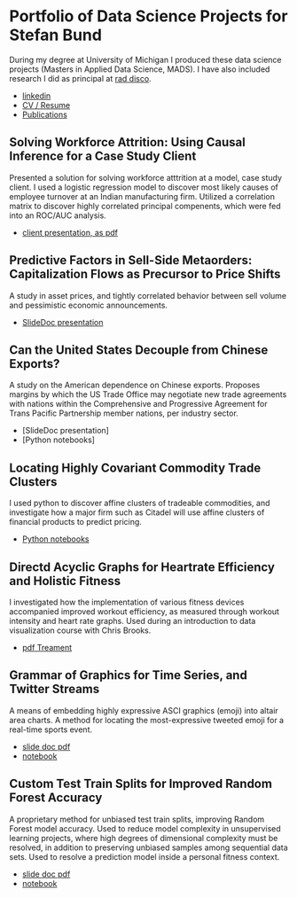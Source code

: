 # Portfolio of Data Science Projects for Stefan Bund
During my degree at University of Michigan I produced these data science projects (Masters in Applied Data Science, MADS). I have also included research I did as principal at [rad disco](http://raddisco.com).

+ [linkedin](https://www.linkedin.com/in/stefanbund/)
+ [CV / Resume](https://docs.google.com/document/d/1mwfGmW2_hfd2S1HAthxel5YC2gYLGCcM/edit?usp=sharing&ouid=108559642540650615622&rtpof=true&sd=true)
+ [Publications](http://dx.doi.org/10.2165/00822942-200403040-00008)

## Solving Workforce Attrition: Using Causal Inference for a Case Study Client
Presented a solution for solving workforce atttrition at a model, case study client. I used a logistic regression model to discover most likely causes of employee turnover at an Indian manufacturing firm. Utilized a correlation matrix to discover highly correlated principal compenents, which were fed into an ROC/AUC analysis. 
+ [client presentation, as pdf](https://github.com/stefanbund/MADSPortfolio/blob/main/predicting%20causes%20of%20employee%20turnover%2C%20a%20case%20study%20using%20logistic%20regression.pdf)

## Predictive Factors in Sell-Side Metaorders: Capitalization Flows as Precursor to Price Shifts
A study in asset prices, and tightly correlated behavior between sell volume and pessimistic economic announcements. 
+ [SlideDoc presentation](https://github.com/stefanbund/MADSPortfolio/blob/main/04-Liang-Yau-Bund_2023winter.pptx.pdf)

## Can the United States Decouple from Chinese Exports?
A study on the American dependence on Chinese exports. Proposes margins by which the US Trade Office may negotiate new trade agreements with nations within the Comprehensive and Progressive Agreement for Trans Pacific Partnership member nations, per industry sector. 
+ [SlideDoc presentation]
+ [Python notebooks]

## Locating Highly Covariant Commodity Trade Clusters
I used python to discover affine clusters of tradeable commodities, and investigate how a major firm such as Citadel will use affine clusters of financial products to predict pricing. 
+ [Python notebooks](https://github.com/stefanbund/MADSPortfolio/blob/main/visualizing%20commodity%20clusters%20--%20bund.ipynb)

## Directd Acyclic Graphs for Heartrate Efficiency and Holistic Fitness 
I investigated how the implementation of various fitness devices accompanied improved workout efficiency, as measured through workout intensity and heart rate graphs. Used during an introduction to data visualization course with Chris Brooks. 
+ [pdf Treament](https://github.com/stefanbund/MADSPortfolio/blob/main/High%20Heart%20Rate-%20a%20Directed%20Graph%20Analysis.pdf)

## Grammar of Graphics for Time Series, and Twitter Streams
A means of embedding highly expressive ASCI graphics (emoji) into altair area charts. A method for locating the most-expressive tweeted emoji for a real-time sports event.
+ [slide doc pdf](https://github.com/stefanbund/MADSPortfolio/blob/main/tweet%20stream%20vizualization%20per%20stefan%20bund.pdf)
+ [notebook](https://github.com/stefanbund/MADSPortfolio/blob/main/visualizing%20tweet%20time%20series%20via%20emojis.ipynb)

## Custom Test Train Splits for Improved Random Forest Accuracy
A proprietary method for unbiased test train splits, improving Random Forest model accuracy. Used to reduce model complexity in unsupervised learning projects, where high degrees of dimensional complexity must be resolved, in addition to preserving unbiased samples among sequential data sets. Used to resolve a prediction model inside a personal fitness context.
+ [slide doc pdf](https://github.com/stefanbund/MADSPortfolio/blob/main/Refining%20Random%20Forest%20Models.pdf)
+ [notebook](https://github.com/stefanbund/MADSPortfolio/blob/main/devising%20custom%20test%20train%20splits%20to%20improve%20accuracy.ipynb)

